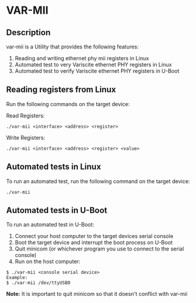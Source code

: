 # VAR-MII

## Description

var-mii is a Utility that provides the following features:

1) Reading and writing ethernet phy mii registers in Linux
2) Automated test to very Variscite ethernet PHY registers in Linux
3) Automated test to verify Variscite ethernet PHY registers in U-Boot

## Reading registers from Linux

Run the following commands on the target device:

Read Registers:

```
./var-mii <interface> <address> <register>
```
Write Registers:
```
./var-mii <interface> <address> <register> <value>
```
## Automated tests in Linux

To run an automated test, run the following command on the target device:

```
./var-mii
```

## Automated tests in U-Boot

To run an automated test in U-Boot:

1) Connect your host computer to the target devices serial console
2) Boot the target device and interrupt the boot process on U-Boot
3) Quit minicom (or whichever program you use to connect to the serial console)
3) Run on the host computer:
```
$ ./var-mii <console serial device>
Example:
$ ./var-mii /dev/ttyUSB0
```

**Note:** It is important to quit minicom so that it doesn't conflict with var-mii
